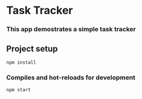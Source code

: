 # Task Tracker

### This app demostrates a simple task tracker
## Project setup
```
npm install
```

### Compiles and hot-reloads for development
```
npm start
```